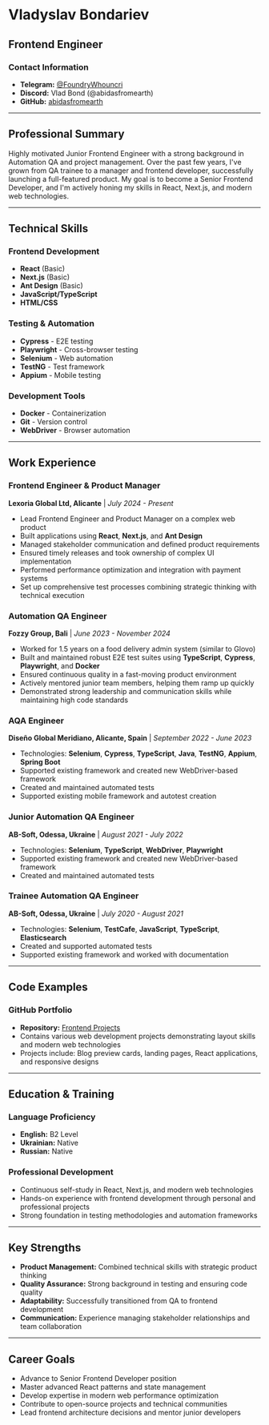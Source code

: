 # Vladyslav Bondariev
## Frontend Engineer

### Contact Information
- **Telegram:** [@FoundryWhouncri](https://t.me/FoundryWhouncri)
- **Discord:** Vlad Bond (@abidasfromearth)
- **GitHub:** [abidasfromearth](https://github.com/abidasfromearth)

---

## Professional Summary

Highly motivated Junior Frontend Engineer with a strong background in Automation QA and project management. Over the past few years, I've grown from QA trainee to a manager and frontend developer, successfully launching a full-featured product. My goal is to become a Senior Frontend Developer, and I'm actively honing my skills in React, Next.js, and modern web technologies.

---

## Technical Skills

### Frontend Development
- **React** (Basic)
- **Next.js** (Basic)
- **Ant Design** (Basic)
- **JavaScript/TypeScript**
- **HTML/CSS**

### Testing & Automation
- **Cypress** - E2E testing
- **Playwright** - Cross-browser testing
- **Selenium** - Web automation
- **TestNG** - Test framework
- **Appium** - Mobile testing

### Development Tools
- **Docker** - Containerization
- **Git** - Version control
- **WebDriver** - Browser automation

---

## Work Experience

### Frontend Engineer & Product Manager
**Lexoria Global Ltd, Alicante** | *July 2024 - Present*

- Lead Frontend Engineer and Product Manager on a complex web product
- Built applications using **React**, **Next.js**, and **Ant Design**
- Managed stakeholder communication and defined product requirements
- Ensured timely releases and took ownership of complex UI implementation
- Performed performance optimization and integration with payment systems
- Set up comprehensive test processes combining strategic thinking with technical execution

### Automation QA Engineer
**Fozzy Group, Bali** | *June 2023 - November 2024*

- Worked for 1.5 years on a food delivery admin system (similar to Glovo)
- Built and maintained robust E2E test suites using **TypeScript**, **Cypress**, **Playwright**, and **Docker**
- Ensured continuous quality in a fast-moving product environment
- Actively mentored junior team members, helping them ramp up quickly
- Demonstrated strong leadership and communication skills while maintaining high code standards

### AQA Engineer
**Diseño Global Meridiano, Alicante, Spain** | *September 2022 - June 2023*

- Technologies: **Selenium**, **Cypress**, **TypeScript**, **Java**, **TestNG**, **Appium**, **Spring Boot**
- Supported existing framework and created new WebDriver-based framework
- Created and maintained automated tests
- Supported existing mobile framework and autotest creation

### Junior Automation QA Engineer
**AB-Soft, Odessa, Ukraine** | *August 2021 - July 2022*

- Technologies: **Selenium**, **TypeScript**, **WebDriver**, **Playwright**
- Supported existing framework and created new WebDriver-based framework
- Created and maintained automated tests

### Trainee Automation QA Engineer
**AB-Soft, Odessa, Ukraine** | *July 2020 - August 2021*

- Technologies: **Selenium**, **TestCafe**, **JavaScript**, **TypeScript**, **Elasticsearch**
- Created and supported automated tests
- Supported existing framework and worked with documentation

---

## Code Examples

### GitHub Portfolio
- **Repository:** [Frontend Projects](https://github.com/abidasfromearth/front-end)
- Contains various web development projects demonstrating layout skills and modern web technologies
- Projects include: Blog preview cards, landing pages, React applications, and responsive designs

---

## Education & Training

### Language Proficiency
- **English:** B2 Level
- **Ukrainian:** Native
- **Russian:** Native

### Professional Development
- Continuous self-study in React, Next.js, and modern web technologies
- Hands-on experience with frontend development through personal and professional projects
- Strong foundation in testing methodologies and automation frameworks

---

## Key Strengths
- **Product Management:** Combined technical skills with strategic product thinking
- **Quality Assurance:** Strong background in testing and ensuring code quality
- **Adaptability:** Successfully transitioned from QA to frontend development
- **Communication:** Experience managing stakeholder relationships and team collaboration

---

## Career Goals

- Advance to Senior Frontend Developer position
- Master advanced React patterns and state management
- Develop expertise in modern web performance optimization
- Contribute to open-source projects and technical communities
- Lead frontend architecture decisions and mentor junior developers
